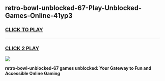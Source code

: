 
## retro-bowl-unblocked-67-Play-Unblocked-Games-Online-41yp3
<h3>
<a href="https://premium76.site?title=retro-bowl-unblocked-67&ref=25A">CLICK TO PLAY</a></h3>
<hr>

<h3>
<a href="https://premium76.site?title=retro-bowl-unblocked-67&ref=25A">CLICK 2 PLAY</a>
  
</h3>

<a href="https://premium76.site?title=retro-bowl-unblocked-67&ref=25A"><img src="https://clearcache.store/games.png"></a>


**retro-bowl-unblocked-67 games unblocked: Your Gateway to Fun and Accessible Online Gaming**
